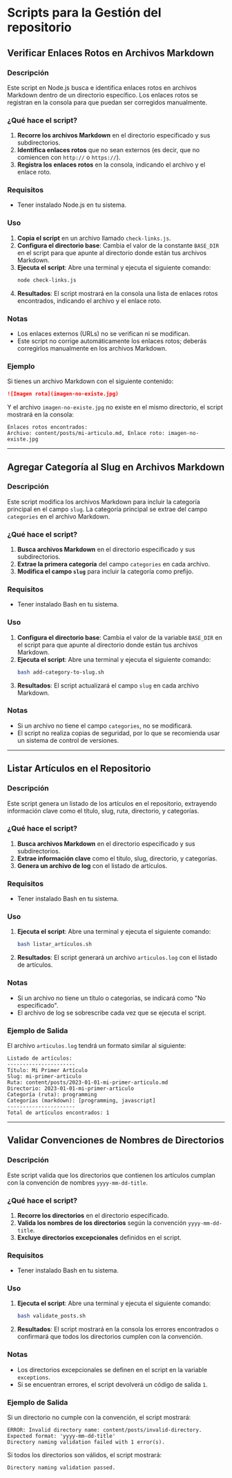 # Scripts para la Gestión del repositorio

## Verificar Enlaces Rotos en Archivos Markdown

### Descripción

Este script en Node.js busca e identifica enlaces rotos en archivos Markdown dentro de un directorio específico. Los enlaces rotos se registran en la consola para que puedan ser corregidos manualmente.

### ¿Qué hace el script?

1. **Recorre los archivos Markdown** en el directorio especificado y sus subdirectorios.
2. **Identifica enlaces rotos** que no sean externos (es decir, que no comiencen con `http://` o `https://`).
3. **Registra los enlaces rotos** en la consola, indicando el archivo y el enlace roto.

### Requisitos

- Tener instalado Node.js en tu sistema.

### Uso

1. **Copia el script** en un archivo llamado `check-links.js`.
2. **Configura el directorio base**: Cambia el valor de la constante `BASE_DIR` en el script para que apunte al directorio donde están tus archivos Markdown.
3. **Ejecuta el script**: Abre una terminal y ejecuta el siguiente comando:
   ```bash
   node check-links.js
   ```
4. **Resultados**: El script mostrará en la consola una lista de enlaces rotos encontrados, indicando el archivo y el enlace roto.

### Notas

- Los enlaces externos (URLs) no se verifican ni se modifican.
- Este script no corrige automáticamente los enlaces rotos; deberás corregirlos manualmente en los archivos Markdown.

### Ejemplo

Si tienes un archivo Markdown con el siguiente contenido:

```markdown
![Imagen rota](imagen-no-existe.jpg)
```

Y el archivo `imagen-no-existe.jpg` no existe en el mismo directorio, el script mostrará en la consola:

```
Enlaces rotos encontrados:
Archivo: content/posts/mi-articulo.md, Enlace roto: imagen-no-existe.jpg
```

---

## Agregar Categoría al Slug en Archivos Markdown

### Descripción

Este script modifica los archivos Markdown para incluir la categoría principal en el campo `slug`. La categoría principal se extrae del campo `categories` en el archivo Markdown.

### ¿Qué hace el script?

1. **Busca archivos Markdown** en el directorio especificado y sus subdirectorios.
2. **Extrae la primera categoría** del campo `categories` en cada archivo.
3. **Modifica el campo `slug`** para incluir la categoría como prefijo.

### Requisitos

- Tener instalado Bash en tu sistema.

### Uso

1. **Configura el directorio base**: Cambia el valor de la variable `BASE_DIR` en el script para que apunte al directorio donde están tus archivos Markdown.
2. **Ejecuta el script**: Abre una terminal y ejecuta el siguiente comando:
   ```bash
   bash add-category-to-slug.sh
   ```
3. **Resultados**: El script actualizará el campo `slug` en cada archivo Markdown.

### Notas

- Si un archivo no tiene el campo `categories`, no se modificará.
- El script no realiza copias de seguridad, por lo que se recomienda usar un sistema de control de versiones.

---

## Listar Artículos en el Repositorio

### Descripción

Este script genera un listado de los artículos en el repositorio, extrayendo información clave como el título, slug, ruta, directorio, y categorías.

### ¿Qué hace el script?

1. **Busca archivos Markdown** en el directorio especificado y sus subdirectorios.
2. **Extrae información clave** como el título, slug, directorio, y categorías.
3. **Genera un archivo de log** con el listado de artículos.

### Requisitos

- Tener instalado Bash en tu sistema.

### Uso

1. **Ejecuta el script**: Abre una terminal y ejecuta el siguiente comando:
   ```bash
   bash listar_artículos.sh
   ```
2. **Resultados**: El script generará un archivo `articulos.log` con el listado de artículos.

### Notas

- Si un archivo no tiene un título o categorías, se indicará como "No especificado".
- El archivo de log se sobrescribe cada vez que se ejecuta el script.

### Ejemplo de Salida

El archivo `articulos.log` tendrá un formato similar al siguiente:

```
Listado de artículos:
----------------------
Título: Mi Primer Artículo
Slug: mi-primer-articulo
Ruta: content/posts/2023-01-01-mi-primer-articulo.md
Directorio: 2023-01-01-mi-primer-articulo
Categoría (ruta): programming
Categorías (markdown): [programming, javascript]
----------------------
Total de artículos encontrados: 1
```

---

## Validar Convenciones de Nombres de Directorios

### Descripción

Este script valida que los directorios que contienen los artículos cumplan con la convención de nombres `yyyy-mm-dd-title`.

### ¿Qué hace el script?

1. **Recorre los directorios** en el directorio especificado.
2. **Valida los nombres de los directorios** según la convención `yyyy-mm-dd-title`.
3. **Excluye directorios excepcionales** definidos en el script.

### Requisitos

- Tener instalado Bash en tu sistema.

### Uso

1. **Ejecuta el script**: Abre una terminal y ejecuta el siguiente comando:
   ```bash
   bash validate_posts.sh
   ```
2. **Resultados**: El script mostrará en la consola los errores encontrados o confirmará que todos los directorios cumplen con la convención.

### Notas

- Los directorios excepcionales se definen en el script en la variable `exceptions`.
- Si se encuentran errores, el script devolverá un código de salida `1`.

### Ejemplo de Salida

Si un directorio no cumple con la convención, el script mostrará:

```
ERROR: Invalid directory name: content/posts/invalid-directory. Expected format: 'yyyy-mm-dd-title'
Directory naming validation failed with 1 error(s).
```

Si todos los directorios son válidos, el script mostrará:

```
Directory naming validation passed.
```
